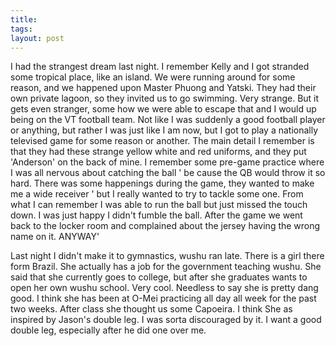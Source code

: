 ```yaml
---
title: 
tags: 
layout: post
---
```

I had the strangest dream last night.  I remember Kelly and I got stranded some tropical place, like an island.  We were running around for some reason, and we happened upon Master Phuong and Yatski.  They had their own private lagoon, so they invited us to go swimming.  Very strange.  But it gets even stranger, some how we were able to escape that and I would up being on the VT football team.  Not like I was suddenly a good football player or anything, but rather I was just like I am now, but I got to play a nationally televised game for some reason or another.  The main detail I remember is that they had these strange yellow white and red uniforms, and they put 'Anderson' on the back of mine.  I remember some pre-game practice where I was all nervous about catching the ball ' be cause the QB would throw it so hard.  There was some happenings during the game, they wanted to make me a wide receiver ' but I really wanted to try to tackle some one.  From what I can remember I was able to run the ball but just missed the touch down.  I was just happy I didn't fumble the ball.  After the game we went back to the locker room and complained about the jersey having the wrong name on it.  ANYWAY'



Last night I didn't make it to gymnastics, wushu ran late.  There is a girl there form Brazil. She actually has a job for the government teaching wushu.  She said that she currently goes to college, but after she graduates wants to open her own wushu school.  Very cool.  Needless to say she is pretty dang good.  I think she has been at O-Mei practicing all day all week for the past two weeks.  After class she thought us some Capoeira.  I think She as inspired by Jason's double leg. I was sorta discouraged by it.  I want a good double leg, especially after he did one over me.  


